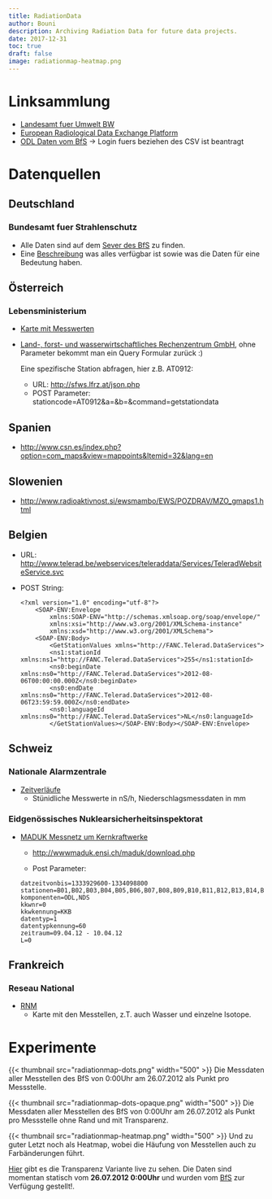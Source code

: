 ```yaml
---
title: RadiationData
author: Bouni
description: Archiving Radiation Data for future data projects.
date: 2017-12-31
toc: true
draft: false
image: radiationmap-heatmap.png
---
```


# Linksammlung 

  * [Landesamt fuer Umwelt BW](http://www.um.baden-wuerttemberg.de)
  * [European Radiological Data Exchange Platform](http://eurdep.jrc.ec.europa.eu/Basic/Pages/Public/Home/Default.aspx)
  * [ODL Daten vom BfS](http://offenedaten.de/dataset?res_format=csv&tags=radioaktivit%C3%A4t&tags=ortsdosisleistung&groups=sonderfreigaben) -> Login fuers beziehen des CSV ist beantragt

# Datenquellen 

## Deutschland

### Bundesamt fuer Strahlenschutz 

  * Alle Daten sind auf dem [Sever des BfS](https://odlinfo.bfs.de/daten/) zu finden.
  * Eine [Beschreibung](https://odlinfo.bfs.de/daten/Datenbereitstellung-2016-04-21.pdf) was alles verfügbar ist sowie was die Daten für eine Bedeutung haben. 

## Österreich
### Lebensministerium 

  * [Karte mit Messwerten](http://www.lebensministerium.at/umwelt/strahlen-atom/strahlenschutz/strahlen-warn-system/messwerte_aktuell.html)
  * [Land-, forst- und wasserwirtschaftliches Rechenzentrum GmbH](http://sfws.lfrz.at/json.php), ohne Parameter bekommt man ein Query Formular zurück :)

    Eine spezifische Station abfragen, hier z.B. AT0912:

    - URL: http://sfws.lfrz.at/json.php
    - POST Parameter: stationcode=AT0912&a=&b=&command=getstationdata

## Spanien
  * http://www.csn.es/index.php?option=com_maps&view=mappoints&Itemid=32&lang=en

## Slowenien
  * http://www.radioaktivnost.si/ewsmambo/EWS/POZDRAV/MZO_gmaps1.html

## Belgien

  - URL: http://www.telerad.be/webservices/teleraddata/Services/TeleradWebsiteService.svc
  - POST String:

    ```
    <?xml version="1.0" encoding="utf-8"?>
        <SOAP-ENV:Envelope 
            xmlns:SOAP-ENV="http://schemas.xmlsoap.org/soap/envelope/" 
            xmlns:xsi="http://www.w3.org/2001/XMLSchema-instance" 
            xmlns:xsd="http://www.w3.org/2001/XMLSchema">
        <SOAP-ENV:Body>
            <GetStationValues xmlns="http://FANC.Telerad.DataServices">
            <ns1:stationId xmlns:ns1="http://FANC.Telerad.DataServices">255</ns1:stationId>
            <ns0:beginDate xmlns:ns0="http://FANC.Telerad.DataServices">2012-08-06T00:00:00.000Z</ns0:beginDate>
            <ns0:endDate xmlns:ns0="http://FANC.Telerad.DataServices">2012-08-06T23:59:59.000Z</ns0:endDate>
            <ns0:languageId xmlns:ns0="http://FANC.Telerad.DataServices">NL</ns0:languageId>
            </GetStationValues></SOAP-ENV:Body></SOAP-ENV:Envelope>
    ```

## Schweiz
### Nationale Alarmzentrale 

  * [Zeitverläufe](https://www.naz.ch/de/aktuell/zeitverlaeufe.html)
    * Stünidliche Messwerte in nS/h, Niederschlagsmessdaten in mm

### Eidgenössisches Nuklearsicherheitsinspektorat 

  * [MADUK Messnetz um Kernkraftwerke](http://www.ensi.ch/de/notfallschutz/messwerte-radioaktivitaet/)

    - http://wwwmaduk.ensi.ch/maduk/download.php

    - Post Parameter:

    ```
    datzeitvonbis=1333929600-1334098800
    stationen=B01,B02,B03,B04,B05,B06,B07,B08,B09,B10,B11,B12,B13,B14,B15,B16,B17 
    komponenten=ODL,NDS
    kkwnr=0
    kkwkennung=KKB
    datentyp=1
    datentypkennung=60
    zeitraum=09.04.12 - 10.04.12
    L=0
    ```


## Frankreich
### Reseau National 
  * [RNM](https://www.mesure-radioactivite.fr/en#/expert)
    * Karte mit den Messtellen, z.T. auch Wasser und einzelne Isotope.

# Experimente 

{{< thumbnail src="radiationmap-dots.png" width="500" >}}
Die Messdaten aller Messtellen des BfS von 0:00Uhr am 26.07.2012 als Punkt pro Messstelle.

{{< thumbnail src="radiationmap-dots-opaque.png" width="500" >}}
Die Messdaten aller Messtellen des BfS von 0:00Uhr am 26.07.2012 als Punkt pro Messstelle ohne Rand und mit Transparenz.

{{< thumbnail src="radiationmap-heatmap.png" width="500" >}}
Und zu guter Letzt noch als Heatmap, wobei die Häufung von Messtellen auch zu Farbänderungen führt.

[Hier](http://bouni.owee.de/radiationmap/) gibt es die Transparenz Variante live zu sehen. Die Daten sind momentan statisch vom **26.07.2012 0:00Uhr** und wurden vom [BfS](http://www.bfs.de/bfs) zur Verfügung gestellt!. 
